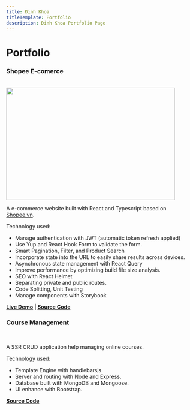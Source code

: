 ```yaml
---
title: Đinh Khoa
titleTemplate: Portfolio
description: Đinh Khoa Portfolio Page
---
```


# Portfolio

### Shopee E-comerce

<br>
<img src="/image.png" width="450" height="300">

A e-commerce website built with React and Typescript based on [Shopee.vn](https://shopee.vn/).

Technology used:

- Manage authentication with JWT (automatic token refresh applied)
- Use Yup and React Hook Form to validate the form.
- Smart Pagination, Filter, and Product Search
- Incorporate state into the URL to easily share results across devices.
- Asynchronous state management with React Query
- Improve performance by optimizing build file size analysis.
- SEO with React Helmet
- Separating private and public routes.
- Code Splitting, Unit Testing
- Manage components with Storybook

**[Live Demo](https://shopee.dinhkhoa.dev) | [Source Code](https://github.com/dinhdkhoa/Shopee-Clone)**

### Course Management

<br>

A SSR CRUD application help managing online courses.

Technology used:

- Template Engine with handlebarsjs.
- Server and routing with Node and Express.
- Database built with MongoDB and Mongoose.
- UI enhance with Bootstrap.

**[Source Code](https://github.com/dinhdkhoa/course-management)**
